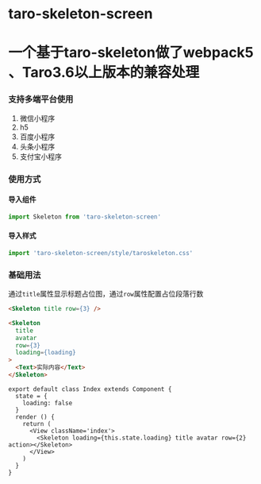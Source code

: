 <!--
 * @Author: kime
 * @Date: 2023-09-18 15:44:33
 * @LastEditors: kime
 * @LastEditTime: 2023-09-26 17:16:36
 * @Description: 
-->
# taro-skeleton-screen
# 一个基于taro-skeleton做了webpack5 、Taro3.6以上版本的兼容处理

### 支持多端平台使用 
1. 微信小程序
2. h5
3. 百度小程序
4. 头条小程序
5. 支付宝小程序


### 使用方式

#### 导入组件
``` javascript
import Skeleton from 'taro-skeleton-screen'
```

#### 导入样式
``` javascript
import 'taro-skeleton-screen/style/taroskeleton.css'
```


### 基础用法

通过`title`属性显示标题占位图，通过`row`属性配置占位段落行数

``` html
<Skeleton title row={3} />
```

``` html
<Skeleton
  title
  avatar
  row={3}
  loading={loading}
>
  <Text>实际内容</Text>
</Skeleton>
```


```tsx
export default class Index extends Component {
  state = {
    loading: false
  }
  render () {
    return (
      <View className='index'>
        <Skeleton loading={this.state.loading} title avatar row={2} action></Skeleton>
      </View>
    )
  }
}
```

